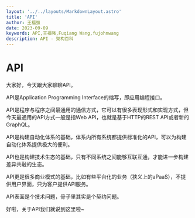 ```yaml
---
layout: '../../layouts/MarkdownLayout.astro'
title: 'API'
author: 王福强
date: 2023-09-09
keywords: API,王福强,Fuqiang Wang,fujohnwang
description: API - 架构百科
---
```


# API

大家好，今天跟大家聊聊API。

API是Application Programming Interface的缩写，即应用编程接口。

API是程序与程序之间最通用的通信方式，它可以有很多表现形式和实现方式，但今天最通用的API方式一般是指Web API，也就是基于HTTP的REST API或者新的GraphQL。

API是构建自动化体系的基础，体系内所有系统都提供标准化的API，可以为构建自动化体系提供极大的便利。

API也是构建技术生态的基础，只有不同系统之间能够互联互通，才能进一步构建差异共融的生态。

API更是很多商业模式的基础，比如有些平台化的业务（狭义上的aPaaS），不提供用户界面，只为客户提供API服务。

API表面是个技术问题，骨子里其实是个契约问题。

好啦，关于API我们就说到这里啦~
